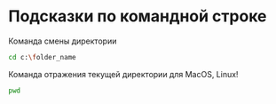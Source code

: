 # Подсказки по командной строке

Команда смены директории
```sh
cd c:\folder_name
```

Команда отражения текущей директории для MacOS, Linux!
```sh
pwd
```